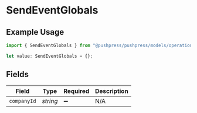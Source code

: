 # SendEventGlobals

## Example Usage

```typescript
import { SendEventGlobals } from "@pushpress/pushpress/models/operations";

let value: SendEventGlobals = {};
```

## Fields

| Field              | Type               | Required           | Description        |
| ------------------ | ------------------ | ------------------ | ------------------ |
| `companyId`        | *string*           | :heavy_minus_sign: | N/A                |